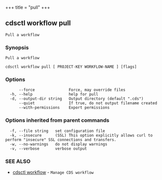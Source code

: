 +++
title = "pull"
+++
## cdsctl workflow pull

`Pull a workflow`

### Synopsis

`Pull a workflow`

```
cdsctl workflow pull [ PROJECT-KEY WORKFLOW-NAME ] [flags]
```

### Options

```
      --force               Force, may override files
  -h, --help                help for pull
  -d, --output-dir string   Output directory (default ".cds")
      --quiet               If true, do not output filename created
      --with-permissions    Export permissions
```

### Options inherited from parent commands

```
  -f, --file string   set configuration file
  -k, --insecure      (SSL) This option explicitly allows curl to perform "insecure" SSL connections and transfers.
  -w, --no-warnings   do not display warnings
  -v, --verbose       verbose output
```

### SEE ALSO

* [cdsctl workflow](/manual/components/cdsctl/workflow/)	 - `Manage CDS workflow`

